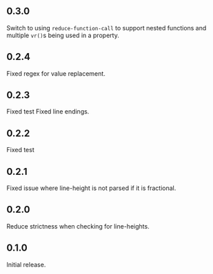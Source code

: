 0.3.0
-----------
Switch to using `reduce-function-call` to support nested functions and multiple `vr()`s being
used in a property.

0.2.4
-----------
Fixed regex for value replacement.

0.2.3
-----------
Fixed test
Fixed line endings.

0.2.2
-----------
Fixed test

0.2.1
-----------
Fixed issue where line-height is not parsed if it is fractional.

0.2.0
-----------
Reduce strictness when checking for line-heights.

0.1.0
------------
Initial release.